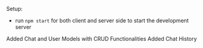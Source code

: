 Setup:
- run ```npm start``` for both client and server side to start the development server




Added Chat and User Models with CRUD Functionalities
Added Chat History
